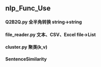 ## nlp_Func_Use
#### Q2B2Q.py 全半角转换 string->string
#### file_reader.py 文本、CSV、Excel file->List
#### cluster.py 聚类(k,v)
#### SentenceSimilarity
